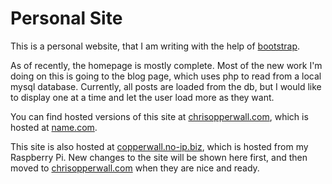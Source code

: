 # Personal Site

This is a personal website, that I am writing with the help of [bootstrap](http://github.com/twitter/bootstrap).

As of recently, the homepage is mostly complete. Most of the new work I'm doing on this is going to the blog page, which uses php to read from a local mysql database. Currently, all posts are loaded from the db, but I would like to display one at a time and let the user load more as they want.

You can find hosted versions of this site at [chrisopperwall.com](http://chrisopperwall.com), which is hosted at [name.com](http://name.com).

This site is also hosted at [copperwall.no-ip.biz](http://copperwall.no-ip.biz), which is hosted from my Raspberry Pi. New changes to the site will be shown here first, and then moved to [chrisopperwall.com](http://chrisopperwall.com) when they are nice and ready.
